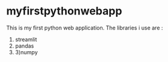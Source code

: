 # myfirstpythonwebapp

This is my first python web application. The libraries i use are :

1) streamlit
2) pandas
3) 3)numpy
